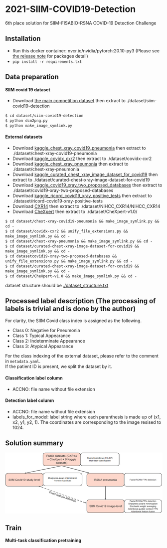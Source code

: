 # 2021-SIIM-COVID19-Detection
6th place solution for SIIM-FISABIO-RSNA COVID-19 Detection Challenge


## Installation


* Run this docker container: nvcr.io/nvidia/pytorch:20.10-py3 (Please see [the release note](https://docs.nvidia.com/deeplearning/frameworks/pytorch-release-notes/rel_20-10.html#rel_20-10) for packages detail)
* `pip install -r requirements.txt`


## Data preparation
#### SIIM covid 19 dataset
* Download [the main competition dataset](https://www.kaggle.com/c/siim-covid19-detection/data) then extract to ./dataset/siim-covid19-detection

```
$ cd dataset/siim-covid19-detection
$ python dcm2png.py
$ python make_image_symlink.py
```

#### External datasets
* Download [kaggle_chest_xray_covid19_pneumonia](https://www.kaggle.com/prashant268/chest-xray-covid19-pneumonia) then extract to ./dataset/chest-xray-covid19-pneumonia
* Download [kaggle_covidx_cxr2](https://www.kaggle.com/andyczhao/covidx-cxr2) then extract to ./dataset/covidx-cxr2
* Download [kaggle_chest_xray_pneumonia](https://www.kaggle.com/paultimothymooney/chest-xray-pneumonia) then extract to ./dataset/chest-xray-pneumonia
* Download [kaggle_curated_chest_xray_image_dataset_for_covid19](https://www.kaggle.com/unaissait/curated-chest-xray-image-dataset-for-covid19) then extract to ./dataset/curated-chest-xray-image-dataset-for-covid19
* Download [kaggle_covid19_xray_two_proposed_databases](https://www.kaggle.com/edoardovantaggiato/covid19-xray-two-proposed-databases) then extract to ./dataset/covid19-xray-two-proposed-databases
* Download [kaggle_ricord_covid19_xray_positive_tests](https://www.kaggle.com/raddar/ricord-covid19-xray-positive-tests) then extract to ./dataset/ricord-covid19-xray-positive-tests
* Download [CXR14](https://nihcc.app.box.com/v/ChestXray-NIHCC) then extract to ./dataset/NIHCC_CXR14/NIHCC_CXR14
* Download [CheXpert](https://stanfordmlgroup.github.io/competitions/chexpert/) then extract to ./dataset/CheXpert-v1.0/

```
$ cd dataset/chest-xray-covid19-pneumonia && make_image_symlink.py && cd -
$ cd dataset/covidx-cxr2 && unify_file_extensions.py && make_image_symlink.py && cd -
$ cd dataset/chest-xray-pneumonia && make_image_symlink.py && cd -
$ cd dataset/curated-chest-xray-image-dataset-for-covid19 && make_image_symlink.py && cd -
$ cd datasetcovid19-xray-two-proposed-databases && unify_file_extensions.py && make_image_symlink.py && cd -
$ cd dataset/curated-chest-xray-image-dataset-for-covid19 && make_image_symlink.py && cd -
$ cd dataset/CheXpert-v1.0 && make_image_symlink.py && cd -
```


dataset structure should be [./dataset_structure.txt](dataset_structure.txt)

<!-- #region -->
## Processed label description (The processing of labels is trivial and is done by the author)
For clarity, the SIIM Covid class index is assigned as the following.
* Class 0: Negative for Pneumonia
* Class 1: Typical Appearance
* Class 2: Indeterminate Appearance
* Class 3: Atypical Appearance

For the class indexing of the external dataset, please refer to the comment in `metadata.yaml`.  
If the patient ID is present, we split the dataset by it.


#### Classification label column
  * ACCNO: file name without file extension
  
#### Detection label column
  * ACCNO: file name without file extension
  * labels_for_model: label string where each paranthesis is made up of (x1, x2, y1, y2, 1). The coordinates are corresponding to the image resised to 1024. 
<!-- #endregion -->

## Solution summary
![Alt text](./images/summary.png?raw=true "Optional Title")


## Train
#### Multi-task classification pretraining

```python

```
